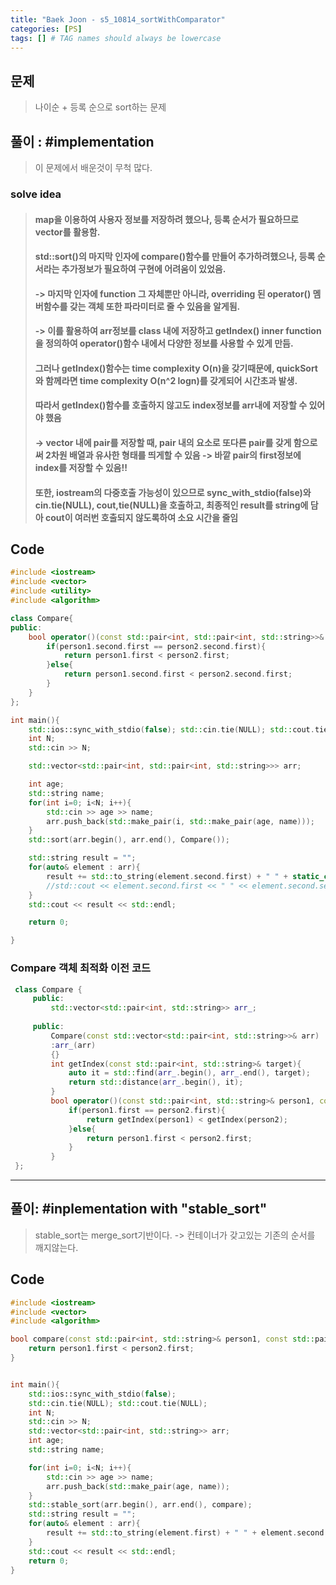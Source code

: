 ```yaml
---
title: "Baek Joon - s5_10814_sortWithComparator"
categories: [PS]
tags: [] # TAG names should always be lowercase
---
```

## 문제 
> 나이순 + 등록 순으로 sort하는 문제


## 풀이 : #implementation
> 이 문제에서 배운것이 무척 많다. 

### solve idea
> #### map을 이용하여 사용자 정보를 저장하려 했으나, 등록 순서가 필요하므로 vector를 활용함.
> #### std::sort()의 마지막 인자에 compare()함수를 만들어 추가하려했으나, 등록 순서라는 추가정보가 필요하여 구현에 어려움이 있었음.
> #### -> 마지막 인자에 function 그 자체뿐만 아니라, overriding 된 operator() 멤버함수를 갖는 객체 또한 파라미터로 줄 수 있음을 알게됨.
> #### -> 이를 활용하여 arr정보를 class 내에 저장하고 getIndex() inner function을 정의하여 operator()함수 내에서 다양한 정보를 사용할 수 있게 만듬.
> #### 그러나 getIndex()함수는 time complexity O(n)을 갖기때문에, quickSort와 함께라면 time complexity O(n^2 logn)를 갖게되어 시간초과 발생.
> #### 따라서 getIndex()함수를 호출하지 않고도 index정보를 arr내에 저장할 수 있어야 했음
> #### -> vector 내에 pair를 저장할 때, pair 내의 요소로 또다른 pair를 갖게 함으로써 2차원 배열과 유사한 형태를 띄게할 수 있음 -> 바깥 pair의 first정보에 index를 저장할 수 있음!!
> #### 또한, iostream의 다중호출 가능성이 있으므로 sync_with_stdio(false)와 cin.tie(NULL), cout,tie(NULL)을 호출하고, 최종적인 result를 string에 담아 cout이 여러번 호출되지 않도록하여 소요 시간을 줄임



## Code 
```cpp
#include <iostream>
#include <vector>
#include <utility>
#include <algorithm>

class Compare{
public:
    bool operator()(const std::pair<int, std::pair<int, std::string>>& person1, const std::pair<int, std::pair<int, std::string>>& person2){
        if(person1.second.first == person2.second.first){
            return person1.first < person2.first;
        }else{
            return person1.second.first < person2.second.first;
        }
    }
};

int main(){
    std::ios::sync_with_stdio(false); std::cin.tie(NULL); std::cout.tie(NULL);
    int N;
    std::cin >> N;

    std::vector<std::pair<int, std::pair<int, std::string>>> arr;

    int age;
    std::string name;
    for(int i=0; i<N; i++){
        std::cin >> age >> name;
        arr.push_back(std::make_pair(i, std::make_pair(age, name)));
    }
    std::sort(arr.begin(), arr.end(), Compare());

    std::string result = "";
    for(auto& element : arr){
        result += std::to_string(element.second.first) + " " + static_cast<std::string>(element.second.second) + "\n";
        //std::cout << element.second.first << " " << element.second.second << std::endl;
    }
    std::cout << result << std::endl;

    return 0;

}
```
### Compare 객체 최적화 이전 코드
```cpp
 class Compare {
     public:
         std::vector<std::pair<int, std::string>> arr_;
        
     public:
         Compare(const std::vector<std::pair<int, std::string>>& arr)
         :arr_(arr)
         {}
         int getIndex(const std::pair<int, std::string>& target){
             auto it = std::find(arr_.begin(), arr_.end(), target);
             return std::distance(arr_.begin(), it);
         }
         bool operator()(const std::pair<int, std::string>& person1, const std::pair<int, std::string>& person2){
             if(person1.first == person2.first){
                 return getIndex(person1) < getIndex(person2);
             }else{
                 return person1.first < person2.first;
             }
         }
 };
```
-------------------------------------------
## 풀이: #inplementation with "stable_sort"
> stable_sort는 merge_sort기반이다. -> 컨테이너가 갖고있는 기존의 순서를 깨지않는다.

## Code
```cpp
#include <iostream>
#include <vector>
#include <algorithm>

bool compare(const std::pair<int, std::string>& person1, const std::pair<int, std::string>& person2){
    return person1.first < person2.first;
}


int main(){
    std::ios::sync_with_stdio(false);
    std::cin.tie(NULL); std::cout.tie(NULL);
    int N;
    std::cin >> N;
    std::vector<std::pair<int, std::string>> arr;
    int age; 
    std::string name;

    for(int i=0; i<N; i++){
        std::cin >> age >> name;
        arr.push_back(std::make_pair(age, name));
    }
    std::stable_sort(arr.begin(), arr.end(), compare);
    std::string result = "";
    for(auto& element : arr){
        result += std::to_string(element.first) + " " + element.second + "\n";
    }
    std::cout << result << std::endl;
    return 0;
}


```

